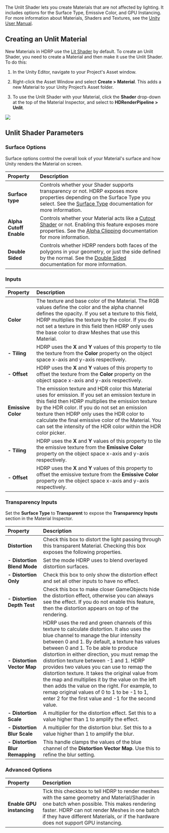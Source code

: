 
The Unlit Shader lets you create Materials that are not affected by lighting. It includes options for the Surface Type, Emissive Color, and GPU Instancing. For more information about Materials, Shaders and Textures, see the [Unity User Manual](https://docs.unity3d.com/Manual/Shaders.html).

## Creating an Unlit Material

New Materials in HDRP use the [Lit Shader](https://github.com/Unity-Technologies/ScriptableRenderPipeline/wiki/Lit-Shader) by default. To create an Unlit Shader, you need to create a Material and then make it use the Unlit Shader. To do this:

1. In the Unity Editor, navigate to your Project's Asset window.

2. Right-click the Asset Window and select __Create > Material__. This adds a new Material to your Unity Project’s Asset folder. 

3. To use the Unlit Shader with your Material, click the __Shader__ drop-down at the top of the Material Inspector, and select to __HDRenderPipeline > Unlit__.

![](https://github.com/Unity-Technologies/ScriptableRenderPipeline/wiki/Pages/HDRP/Images/UnlitShader1.png)

## Unlit Shader Parameters

### Surface Options

Surface options control the overall look of your Material's surface and how Unity renders the Material on screen. 

| Property| Description |
|:---|:---|
| **Surface type** | Controls whether your Shader supports transparency or not. HDRP exposes more properties depending on the Surface Type you select. See the [Surface Type](https://github.com/Unity-Technologies/ScriptableRenderPipeline/wiki/Surface-Type) documentation for more information. |
| **Alpha Cutoff Enable** | Controls whether your Material acts like a [Cutout Shader](https://docs.unity3d.com/Manual/StandardShaderMaterialParameterRenderingMode.html) or not. Enabling this feature exposes more properties. See the [Alpha Clipping](https://github.com/Unity-Technologies/ScriptableRenderPipeline/wiki/Alpha-Clipping) documentation for more information. |
| **Double Sided** | Controls whether HDRP renders both faces of the polygons in your geometry, or just the side defined by the normal. See the [Double Sided](https://github.com/Unity-Technologies/ScriptableRenderPipeline/wiki/Double-Sided) documentation for more information. |


### Inputs

| Property| Description |
|:---|:---|
| **Color** | The texture and base color of the Material. The RGB values define the color and the alpha channel defines the opacity. If you set a texture to this field, HDRP multiplies the texture by the color. If you do not set a texture in this field then HDRP only uses the base color to draw Meshes that use this Material.|
| **- Tiling** | HDRP uses the **X** and **Y** values of this property to tile the texture from the **Color** property on the object space x-axis and y-axis respectively. |
| **- Offset** | HDRP uses the **X** and **Y** values of this property to offset the texture from the **Color** property on the object space x-axis and y-axis respectively. |
| **Emissive Color** | The emission texture and HDR color this Material uses for emission. If you set an emission texture in this field then HDRP multiplies the emission texture by the HDR color. If you do not set an emission texture then HDRP only uses the HDR color to calculate the final emissive color of the Material. You can set the intensity of the HDR color within the HDR color picker. |
| **- Tiling** | HDRP uses the **X** and **Y** values of this property to tile the emissive texture from the **Emissive Color** property on the object space x-axis and y-axis respectively. |
| **- Offset** | HDRP uses the **X** and **Y** values of this property to offset the emissive texture from the **Emissive Color** property on the object space x-axis and y-axis respectively. |



### Transparency Inputs

Set the __Surface Type__ to __Transparent__ to expose the __Transparency Inputs__ section in the Material Inspector.

| Property| Description |
|:---|:---|
| **Distortion** | Check this box to distort the light passing through this transparent Material. Checking this box exposes the following properties. |
| **- Distortion Blend Mode** | Set the mode HDRP uses to blend overlayed distortion surfaces. |
| **- Distortion Only** | Check this box to only show the distortion effect and set all other inputs to have no effect. |
| **- Distortion Depth Test** | Check this box to make closer GameObjects hide the distortion effect, otherwise you can always see the effect. If you do not enable this feature, then the distortion appears on top of the rendering. |
| **- Distortion Vector Map** | HDRP uses the red and green channels of this texture to calculate distortion. It also uses the blue channel to manage the blur intensity between 0 and 1. By default, a texture has values between 0 and 1. To be able to produce distortion in either direction, you must remap the distortion texture between -1 and 1. HDRP provides two values you can use to remap the distortion texture. It takes the original value from the map and multiplies it by the value on the left then adds the value on the right. For example, to remap original values of 0 to 1 to be  -1 to 1, enter 2 for the first value and -1 for the second value. |
| **- Distortion Scale** | A multiplier for the distortion effect. Set this to a value higher than 1 to amplify the effect. |
| **- Distortion Blur Scale** | A multiplier for the distortion blur. Set this to a value higher than 1 to amplify the blur. |
| **- Distortion Blur Remapping** | This handle clamps the values of the blue channel of the **Distortion Vector Map**. Use this to refine the blur setting. |



### Advanced Options

| Property| Description |
|:---|:---|
| **Enable GPU instancing** | Tick this checkbox to tell HDRP to render meshes with the same geometry and Material/Shader in one batch when possible. This makes rendering faster. HDRP can not render Meshes in one batch if they have different Materials, or if the hardware does not support GPU instancing.  |



